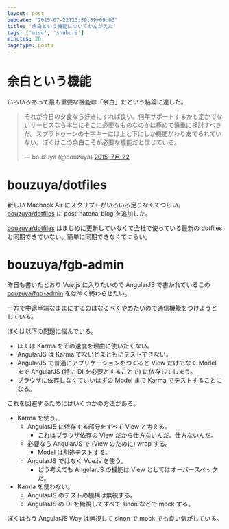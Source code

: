 ```yaml
---
layout: post
pubdate: "2015-07-22T23:59:59+09:00"
title: '余白という機能についてかんがえた'
tags: ['misc', 'shuburi']
minutes: 20
pagetype: posts
---
```

# 余白という機能

いろいろあって最も重要な機能は「余白」だという結論に達した。

<blockquote class="twitter-tweet" lang="ja"><p lang="ja" dir="ltr">それが今日の夕食なら好きにすれば良い。何年サポートするかも定かでないサービスなら本当にそこに必要なものなのかは極めて慎重に検討すべきだ。スプラトゥーンの十字キーには上と下にしか機能がわりあてられていない。ぼくはこの余白こそが必要な機能だと信じている。</p>&mdash; bouzuya (@bouzuya) <a href="https://twitter.com/bouzuya/status/623813944482795521">2015, 7月 22</a></blockquote>
<script async src="//platform.twitter.com/widgets.js" charset="utf-8"></script>

# bouzuya/dotfiles

新しい Macbook Air にスクリプトがいろいろ足りなくてつらい。 [bouzuya/dotfiles][] に post-hatena-blog を追加した。

[bouzuya/dotfiles][] はまじめに更新していなくて会社で使っている最新の dotfiles と同期できていない。簡単に同期できなくてつらい。

# bouzuya/fgb-admin

昨日も書いたとおり Vue.js に入りたいので AngularJS で書かれているこの [bouzuya/fgb-admin][] をはやく終わらせたい。

一方で中途半端なままにするのはなるべくやめたいので通信機能をつけようとしている。

ぼくは以下の問題に悩んでいる。

- ぼくは Karma をその速度を理由に使いたくない。
- AngularJS は Karma でないとまともにテストできない。
- AngularJS で普通にアプリケーションをつくると View だけでなく Model まで AngularJS (特に DI を必要とすることで) に依存してしまう。
- ブラウザに依存しなくていいはずの Model まで Karma でテストすることになる。

これを回避するためにはいくつかの方法がある。

- Karma を使う。
  - AngularJS に依存する部分をすべて View と考える。
    - これはブラウザ依存の View だから仕方ないんだ。仕方ないんだ。
  - 必要なら AngularJS で (View のために)  wrap する。
    - Model は別途テストする。
  - AngularJS ではなく Vue.js を使う。
    - どう考えても AngularJS の機能は View としてはオーバースペックだ。
- Karma を使わない。
  - AngularJS のテストの機構は無視する。
  - AngularJS の DI を無視してすべて sinon などで mock する。

ぼくはもう AngularJS Way は無視して sinon で mock でも良い気がしている。

[bouzuya/dotfiles]: https://github.com/bouzuya/dotfiles
[bouzuya/fgb-admin]: https://github.com/bouzuya/fgb-admin
